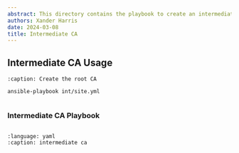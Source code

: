 ```yaml
---
abstract: This directory contains the playbook to create an intermediate CA.
authors: Xander Harris
date: 2024-03-08
title: Intermediate CA
---
```


## Intermediate CA Usage

```{code-block} shell
:caption: Create the root CA

ansible-playbook int/site.yml
```

```{index} ca; intermediate
```

### Intermediate CA Playbook

```{autoyaml} ca/site.yml
```

```{literalinclude} site.yml
:language: yaml
:caption: intermediate ca
```
